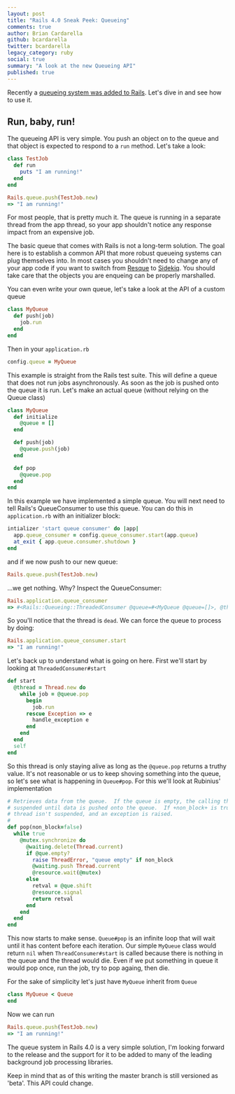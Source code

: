 ```yaml
---
layout: post
title: "Rails 4.0 Sneak Peek: Queueing"
comments: true
author: Brian Cardarella
github: bcardarella
twitter: bcardarella
legacy_category: ruby
social: true
summary: "A look at the new Queueing API"
published: true
---
```


Recently a [queueing system was added to Rails](https://github.com/rails/rails/commit/adff4a706a5d7ad18ef05303461e1a0d848bd662).
Let's dive in and see how to use it.

## Run, baby, run! ##

The queueing API is very simple. You push an object on to the queue and
that object is expected to respond to a `run` method. Let's take a look:

```ruby
class TestJob
  def run
    puts "I am running!"
  end
end

Rails.queue.push(TestJob.new)
=> "I am running!"
```

For most people, that is pretty much it. The queue is running in a
separate thread from the app thread, so your app shouldn't notice any
response impact from an expensive job.

The basic queue that comes with Rails is not a long-term solution. The
goal here is to establish a common API that more robust queueing systems
can plug themselves into. In most cases you shouldn't need to change any
of your app code if you want to switch from
[Resque](https://github.com/defunkt/resque) to
[Sidekiq](https://github.com/mperham/sidekiq). You should take care that
the objects you are enqueing can be properly marshalled.

You can even write your own queue, let's take a look at the API of a
custom queue

```ruby
class MyQueue
  def push(job)
    job.run
  end
end
```

Then in your `application.rb`

```ruby
config.queue = MyQueue
```

This example is straight from the Rails test suite. This will define a
queue that does not run jobs asynchronously. As soon as the job is
pushed onto the queue it is run. Let's make an actual queue (without relying on
the Queue class)

```ruby
class MyQueue
  def initialize
    @queue = []
  end

  def push(job)
    @queue.push(job)
  end

  def pop
    @queue.pop
  end
end
```

In this example we have implemented a simple queue. You will next need
to tell Rails's QueueConsumer to use this queue. You can do this in
`application.rb` with an initializer block:

```ruby
intializer 'start queue consumer' do |app|
  app.queue_consumer = config.queue_consumer.start(app.queue)
  at_exit { app.queue.consumer.shutdown }
end
```

and if we now push to our new queue:

```ruby
Rails.queue.push(TestJob.new)
```

...we get nothing. Why? Inspect the QueueConsumer:

```ruby
Rails.application.queue_consumer
=> #<Rails::Queueing::ThreadedConsumer @queue=#<MyQueue @queue=[]>, @thread=#<Thread dead>>
```


So you'll notice that the thread is `dead`. We can force the queue to
process by doing:

```ruby
Rails.application.queue_consumer.start
=> "I am running!"
```

Let's back up to understand what is going on here. First we'll start by looking at `ThreadedConsumer#start`

```ruby
def start
  @thread = Thread.new do
    while job = @queue.pop
      begin
        job.run
      rescue Exception => e
        handle_exception e
      end
    end
  end
  self
end
```

So this thread is only staying alive as long as the `@queue.pop` returns a truthy value.
It's not reasonable or us to keep shoving something into the queue, so let's see what is happening 
in `Queue#pop`. For this we'll look at Rubinius' implementation

```ruby
# Retrieves data from the queue.  If the queue is empty, the calling thread is
# suspended until data is pushed onto the queue.  If +non_block+ is true, the
# thread isn't suspended, and an exception is raised.
#
def pop(non_block=false)
  while true
    @mutex.synchronize do
      @waiting.delete(Thread.current)
      if @que.empty?
        raise ThreadError, "queue empty" if non_block
        @waiting.push Thread.current
        @resource.wait(@mutex)
      else
        retval = @que.shift
        @resource.signal
        return retval
      end
    end
  end
end
```

This now starts to make sense. `Queue#pop` is an infinite loop that will wait until it has
content before each iteration. Our simple `MyQueue` class would return `nil` when `ThreadConsumer#start`
is called because there is nothing in the queue and the thread would die. Even if we put something in
queue it would pop once, run the job, try to pop againg, then die.

For the sake of simplicity let's just have `MyQueue` inherit from
`Queue`

```ruby
class MyQueue < Queue
end
```

Now we can run

```ruby
Rails.queue.push(TestJob.new)
=> "I am running!"
```

The queue system in Rails 4.0 is a very simple solution, I'm looking
forward to the release and the support for it to be added to many of the
leading background job processing libraries.

Keep in mind that as of this writing the master branch is still
versioned as 'beta'. This API could change.
